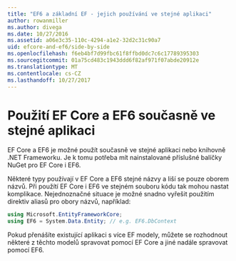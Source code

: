 ```yaml
---
title: "EF6 a základní EF - jejich používání ve stejné aplikaci"
author: rowanmiller
ms.author: divega
ms.date: 10/27/2016
ms.assetid: a06e3c35-110c-4294-a1e2-32d2c31c90a7
uid: efcore-and-ef6/side-by-side
ms.openlocfilehash: f6eb4bf7d99fbc61f8ffbd0dc7c6c17789395303
ms.sourcegitcommit: 01a75cd483c1943ddd6f82af971f07abde20912e
ms.translationtype: MT
ms.contentlocale: cs-CZ
ms.lasthandoff: 10/27/2017
---
```

# <a name="using-ef-core-and-ef6-in-the-same-application"></a>Použití EF Core a EF6 současně ve stejné aplikaci

EF Core a EF6 je možné použít současně ve stejné aplikaci nebo knihovně .NET Frameworku. Je k tomu potřeba mít nainstalované příslušné balíčky NuGet pro EF Core i EF6.

Některé typy používají v EF Core a EF6 stejné názvy a liší se pouze oborem názvů. Při použítí EF Core i EF6 ve stejném souboru kódu tak mohou nastat komplikace. Nejednoznačné situace je možné snadno vyřešit použitím direktiv aliasů pro obory názvů, například:

``` csharp
using Microsoft.EntityFrameworkCore;
using EF6 = System.Data.Entity; // e.g. EF6.DbContext
```

Pokud přenášíte existující aplikaci s více EF modely, můžete se rozhodnout některé z těchto modelů spravovat pomocí EF Core a jiné nadále spravovat pomocí EF6.
